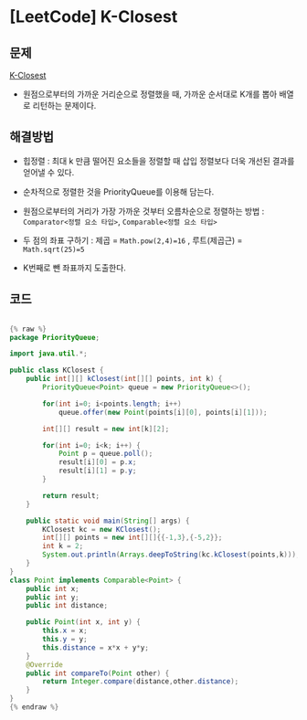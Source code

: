 # [LeetCode] K-Closest

## 문제
[K-Closest](https://leetcode.com/problems/k-closest-points-to-origin/)

- 원점으로부터의 가까운 거리순으로 정렬했을 때, 가까운 순서대로 K개를 뽑아 배열로 리턴하는 문제이다.


## 해결방법

- 힙정렬 : 최대 k 만큼 떨어진 요소들을 정렬할 때 삽입 정렬보다 더욱 개선된 결과를 얻어낼 수 있다.

- 순차적으로 정렬한 것을 PriorityQueue를 이용해 담는다. 

- 원점으로부터의 거리가 가장 가까운 것부터 오름차순으로 정렬하는 방법 : `Comparator<정렬 요소 타입>`, `Comparable<정렬 요소 타입>`

- 두 점의 좌표 구하기 : 제곱 = `Math.pow(2,4)=16` , 루트(제곱근) = `Math.sqrt(25)=5`

- K번째로 뺀 좌표까지 도출한다.

## 코드

```java

{% raw %}
package PriorityQueue;

import java.util.*;

public class KClosest {
    public int[][] kClosest(int[][] points, int k) {
        PriorityQueue<Point> queue = new PriorityQueue<>();

        for(int i=0; i<points.length; i++)
            queue.offer(new Point(points[i][0], points[i][1]));

        int[][] result = new int[k][2];

        for(int i=0; i<k; i++) {
            Point p = queue.poll();
            result[i][0] = p.x;
            result[i][1] = p.y;
        }

        return result;
    }

    public static void main(String[] args) {
        KClosest kc = new KClosest();
        int[][] points = new int[][]{{-1,3},{-5,2}};
        int k = 2;
        System.out.println(Arrays.deepToString(kc.kClosest(points,k)));
    }
}
class Point implements Comparable<Point> {
    public int x;
    public int y;
    public int distance;

    public Point(int x, int y) {
        this.x = x;
        this.y = y;
        this.distance = x*x + y*y;
    }
    @Override
    public int compareTo(Point other) {
        return Integer.compare(distance,other.distance);
    }
}
{% endraw %}

```
